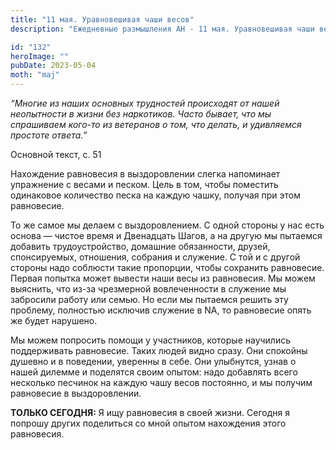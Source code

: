 ```yaml
---
title: "11 мая. Уравновешивая чаши весов"
description: "Ежедневные размышления АН - 11 мая. Уравновешивая чаши весов"

id: "132"
heroImage: ""
pubDate: 2023-05-04
moth: "maj"
---
```


_“Многие из наших основных трудностей происходят от нашей неопытности в жизни
без наркотиков. Часто бывает, что мы спрашиваем кого-то из ветеранов о том,
что делать, и удивляемся простоте ответа.”_

Основной текст, с. 51

Нахождение равновесия в выздоровлении слегка напоминает упражнение с весами и
песком. Цель в том, чтобы поместить одинаковое количество песка на каждую
чашку, получая при этом равновесие.

То же самое мы делаем с выздоровлением. С одной стороны у нас есть основа —
чистое время и Двенадцать Шагов, а на другую мы пытаемся добавить
трудоустройство, домашние обязанности, друзей, спонсируемых, отношения,
собрания и служение. С той и с другой стороны надо соблюсти такие пропорции,
чтобы сохранить равновесие. Первая попытка может вывести наши весы из
равновесия. Мы можем выяснить, что из-за чрезмерной вовлеченности в служение
мы забросили работу или семью. Но если мы пытаемся решить эту проблему,
полностью исключив служение в NA, то равновесие опять же будет нарушено.

Мы можем попросить помощи у участников, которые научились поддерживать
равновесие. Таких людей видно сразу. Они спокойны душевно и в поведении,
уверенны в себе. Они улыбнутся, узнав о нашей дилемме и поделятся своим
опытом: надо добавлять всего несколько песчинок на каждую чашу весов
постоянно, и мы получим равновесие в выздоровлении.

**ТОЛЬКО СЕГОДНЯ:** Я ищу равновесия в своей жизни. Сегодня я попрошу других
поделиться со мной опытом нахождения этого равновесия.
